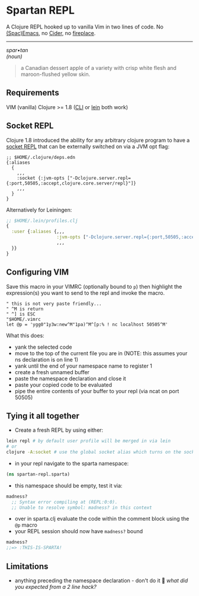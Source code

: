 # Spartan REPL
A Clojure REPL hooked up to vanilla Vim in two lines of code. No [(Spac)Emacs](https://www.braveclojure.com/basic-emacs/), no [Cider](https://github.com/clojure-emacs/cider/), no [fireplace](https://github.com/tpope/vim-fireplace).  
  
---

*spar•tan*  
_(noun)_  
> a Canadian dessert apple of a variety with crisp white flesh and maroon-flushed yellow skin.

## Requirements
VIM (vanilla)
Clojure >= 1.8 ([CLI](https://clojure.org/guides/getting_started) or [lein](https://leiningen.org/#install) both work)

## Socket REPL
Clojure 1.8 introduced the ability for any arbitrary clojure program to have a [socket REPL](https://clojure.org/reference/repl_and_main) that can be externally switched on via a JVM opt flag:

```edn
;; $HOME/.clojure/deps.edn
{:aliases
  {
    ,,,
    :socket {:jvm-opts ["-Dclojure.server.repl={:port,50505,:accept,clojure.core.server/repl}"]}
    ,,,
  }
}
```

Alternatively for Leiningen:
```clj
;; $HOME/.lein/profiles.clj
{
  :user {:aliases {,,,
                   :jvm-opts ["-Dclojure.server.repl={:port,50505,:accept,clojure.core.server/repl}"]
                   ,,,
  }}
}
```

## Configuring VIM
Save this macro in your VIMRC (optionally bound to `p`) then highlight the expression(s) you want to send to the repl and invoke the macro.

```vim
" this is not very paste friendly...
" ^M is return
" ^] is ESC
"$HOME/.vimrc
let @p = 'ygg0"1y3w:new^M"1pa)^M^[p:% ! nc localhost 50505^M'
```

What this does:  
* yank the selected code
* move to the top of the current file you are in (NOTE: this assumes your ns declaration is on line 1)
* yank until the end of your namespace name to register 1
* create a fresh unnamed buffer
* paste the namespace declaration and close it
* paste your copied code to be evaluated
* pipe the entire contents of your buffer to your repl (via ncat on port 50505)

## Tying it all together
* Create a fresh REPL by using either:
```sh
lein repl # by default user profile will be merged in via lein
# or
clojure -A:socket # use the global socket alias which turns on the socket repl
```
* in your repl navigate to the sparta namespace:
```clj
(ns spartan-repl.sparta)
```
* this namespace should be empty, test it via:
```clj
madness?
  ;; Syntax error compiling at (REPL:0:0).
  ;; Unable to resolve symbol: madness? in this context
```

* over in sparta.clj evaluate the code within the comment block using the `@p` macro
* your REPL session should now have `madness?` bound
```clj
madness?
;;=> :THIS-IS-SPARTA!
```


## Limitations
* anything preceding the namespace declaration - don't do it :slightly_smiling_face: _what did you expected from a 2 line hack?_
